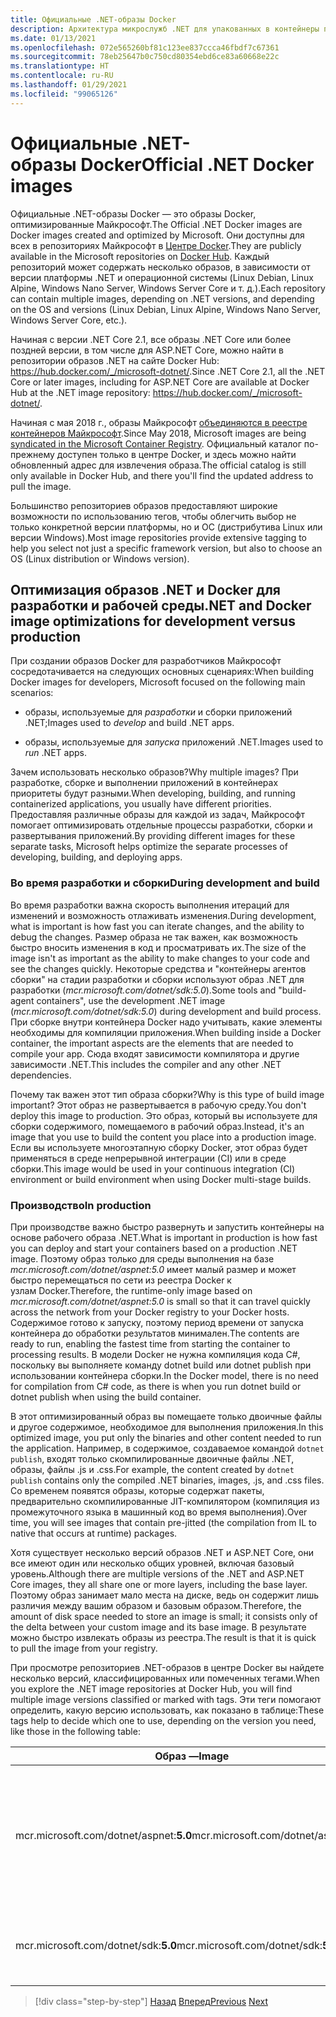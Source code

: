 ```yaml
---
title: Официальные .NET-образы Docker
description: Архитектура микрослужб .NET для упакованных в контейнеры приложений .NET | Официальные .NET-образы Docker
ms.date: 01/13/2021
ms.openlocfilehash: 072e565260bf81c123ee837ccca46fbdf7c67361
ms.sourcegitcommit: 78eb25647b0c750cd80354ebd6ce83a60668e22c
ms.translationtype: HT
ms.contentlocale: ru-RU
ms.lasthandoff: 01/29/2021
ms.locfileid: "99065126"
---
```

# <a name="official-net-docker-images"></a><span data-ttu-id="bd67b-103">Официальные .NET-образы Docker</span><span class="sxs-lookup"><span data-stu-id="bd67b-103">Official .NET Docker images</span></span>

<span data-ttu-id="bd67b-104">Официальные .NET-образы Docker — это образы Docker, оптимизированные Майкрософт.</span><span class="sxs-lookup"><span data-stu-id="bd67b-104">The Official .NET Docker images are Docker images created and optimized by Microsoft.</span></span> <span data-ttu-id="bd67b-105">Они доступны для всех в репозиториях Майкрософт в [Центре Docker](https://hub.docker.com/u/microsoft/).</span><span class="sxs-lookup"><span data-stu-id="bd67b-105">They are publicly available in the Microsoft repositories on [Docker Hub](https://hub.docker.com/u/microsoft/).</span></span> <span data-ttu-id="bd67b-106">Каждый репозиторий может содержать несколько образов, в зависимости от версии платформы .NET и операционной системы (Linux Debian, Linux Alpine, Windows Nano Server, Windows Server Core и т. д.).</span><span class="sxs-lookup"><span data-stu-id="bd67b-106">Each repository can contain multiple images, depending on .NET versions, and depending on the OS and versions (Linux Debian, Linux Alpine, Windows Nano Server, Windows Server Core, etc.).</span></span>

<span data-ttu-id="bd67b-107">Начиная с версии .NET Core 2.1, все образы .NET Core или более поздней версии, в том числе для ASP.NET Core, можно найти в репозитории образов .NET на сайте Docker Hub: <https://hub.docker.com/_/microsoft-dotnet/>.</span><span class="sxs-lookup"><span data-stu-id="bd67b-107">Since .NET Core 2.1, all the .NET Core or later images, including for ASP.NET Core are available at Docker Hub at the .NET image repository: <https://hub.docker.com/_/microsoft-dotnet/>.</span></span>

<span data-ttu-id="bd67b-108">Начиная с мая 2018 г., образы Майкрософт [объединяются в реестре контейнеров Майкрософт](https://azure.microsoft.com/blog/microsoft-syndicates-container-catalog/).</span><span class="sxs-lookup"><span data-stu-id="bd67b-108">Since May 2018, Microsoft images are being [syndicated in the Microsoft Container Registry](https://azure.microsoft.com/blog/microsoft-syndicates-container-catalog/).</span></span> <span data-ttu-id="bd67b-109">Официальный каталог по-прежнему доступен только в центре Docker, и здесь можно найти обновленный адрес для извлечения образа.</span><span class="sxs-lookup"><span data-stu-id="bd67b-109">The official catalog is still only available in Docker Hub, and there you'll find the updated address to pull the image.</span></span>

<span data-ttu-id="bd67b-110">Большинство репозиториев образов предоставляют широкие возможности по использованию тегов, чтобы облегчить выбор не только конкретной версии платформы, но и ОС (дистрибутива Linux или версии Windows).</span><span class="sxs-lookup"><span data-stu-id="bd67b-110">Most image repositories provide extensive tagging to help you select not just a specific framework version, but also to choose an OS (Linux distribution or Windows version).</span></span>

## <a name="net-and-docker-image-optimizations-for-development-versus-production"></a><span data-ttu-id="bd67b-111">Оптимизация образов .NET и Docker для разработки и рабочей среды</span><span class="sxs-lookup"><span data-stu-id="bd67b-111">.NET and Docker image optimizations for development versus production</span></span>

<span data-ttu-id="bd67b-112">При создании образов Docker для разработчиков Майкрософт сосредотачивается на следующих основных сценариях:</span><span class="sxs-lookup"><span data-stu-id="bd67b-112">When building Docker images for developers, Microsoft focused on the following main scenarios:</span></span>

- <span data-ttu-id="bd67b-113">образы, используемые для *разработки* и сборки приложений .NET;</span><span class="sxs-lookup"><span data-stu-id="bd67b-113">Images used to *develop* and build .NET apps.</span></span>

- <span data-ttu-id="bd67b-114">образы, используемые для *запуска* приложений .NET.</span><span class="sxs-lookup"><span data-stu-id="bd67b-114">Images used to *run* .NET apps.</span></span>

<span data-ttu-id="bd67b-115">Зачем использовать несколько образов?</span><span class="sxs-lookup"><span data-stu-id="bd67b-115">Why multiple images?</span></span> <span data-ttu-id="bd67b-116">При разработке, сборке и выполнении приложений в контейнерах приоритеты будут разными.</span><span class="sxs-lookup"><span data-stu-id="bd67b-116">When developing, building, and running containerized applications, you usually have different priorities.</span></span> <span data-ttu-id="bd67b-117">Предоставляя различные образы для каждой из задач, Майкрософт помогает оптимизировать отдельные процессы разработки, сборки и развертывания приложений.</span><span class="sxs-lookup"><span data-stu-id="bd67b-117">By providing different images for these separate tasks, Microsoft helps optimize the separate processes of developing, building, and deploying apps.</span></span>

### <a name="during-development-and-build"></a><span data-ttu-id="bd67b-118">Во время разработки и сборки</span><span class="sxs-lookup"><span data-stu-id="bd67b-118">During development and build</span></span>

<span data-ttu-id="bd67b-119">Во время разработки важна скорость выполнения итераций для изменений и возможность отлаживать изменения.</span><span class="sxs-lookup"><span data-stu-id="bd67b-119">During development, what is important is how fast you can iterate changes, and the ability to debug the changes.</span></span> <span data-ttu-id="bd67b-120">Размер образа не так важен, как возможность быстро вносить изменения в код и просматривать их.</span><span class="sxs-lookup"><span data-stu-id="bd67b-120">The size of the image isn't as important as the ability to make changes to your code and see the changes quickly.</span></span> <span data-ttu-id="bd67b-121">Некоторые средства и "контейнеры агентов сборки" на стадии разработки и сборки используют образ .NET для разработки (*mcr.microsoft.com/dotnet/sdk:5.0*).</span><span class="sxs-lookup"><span data-stu-id="bd67b-121">Some tools and "build-agent containers", use the development .NET image (*mcr.microsoft.com/dotnet/sdk:5.0*) during development and build process.</span></span> <span data-ttu-id="bd67b-122">При сборке внутри контейнера Docker надо учитывать, какие элементы необходимы для компиляции приложения.</span><span class="sxs-lookup"><span data-stu-id="bd67b-122">When building inside a Docker container, the important aspects are the elements that are needed to compile your app.</span></span> <span data-ttu-id="bd67b-123">Сюда входят зависимости компилятора и другие зависимости .NET.</span><span class="sxs-lookup"><span data-stu-id="bd67b-123">This includes the compiler and any other .NET dependencies.</span></span>

<span data-ttu-id="bd67b-124">Почему так важен этот тип образа сборки?</span><span class="sxs-lookup"><span data-stu-id="bd67b-124">Why is this type of build image important?</span></span> <span data-ttu-id="bd67b-125">Этот образ не развертывается в рабочую среду.</span><span class="sxs-lookup"><span data-stu-id="bd67b-125">You don't deploy this image to production.</span></span> <span data-ttu-id="bd67b-126">Это образ, который вы используете для сборки содержимого, помещаемого в рабочий образ.</span><span class="sxs-lookup"><span data-stu-id="bd67b-126">Instead, it's an image that you use to build the content you place into a production image.</span></span> <span data-ttu-id="bd67b-127">Если вы используете многоэтапную сборку Docker, этот образ будет применяться в среде непрерывной интеграции (CI) или в среде сборки.</span><span class="sxs-lookup"><span data-stu-id="bd67b-127">This image would be used in your continuous integration (CI) environment or build environment when using Docker multi-stage builds.</span></span>

### <a name="in-production"></a><span data-ttu-id="bd67b-128">Производство</span><span class="sxs-lookup"><span data-stu-id="bd67b-128">In production</span></span>

<span data-ttu-id="bd67b-129">При производстве важно быстро развернуть и запустить контейнеры на основе рабочего образа .NET.</span><span class="sxs-lookup"><span data-stu-id="bd67b-129">What is important in production is how fast you can deploy and start your containers based on a production .NET image.</span></span> <span data-ttu-id="bd67b-130">Поэтому образ только для среды выполнения на базе *mcr.microsoft.com/dotnet/aspnet:5.0* имеет малый размер и может быстро перемещаться по сети из реестра Docker к узлам Docker.</span><span class="sxs-lookup"><span data-stu-id="bd67b-130">Therefore, the runtime-only image based on *mcr.microsoft.com/dotnet/aspnet:5.0* is small so that it can travel quickly across the network from your Docker registry to your Docker hosts.</span></span> <span data-ttu-id="bd67b-131">Содержимое готово к запуску, поэтому период времени от запуска контейнера до обработки результатов минимален.</span><span class="sxs-lookup"><span data-stu-id="bd67b-131">The contents are ready to run, enabling the fastest time from starting the container to processing results.</span></span> <span data-ttu-id="bd67b-132">В модели Docker не нужна компиляция кода C\#, поскольку вы выполняете команду dotnet build или dotnet publish при использовании контейнера сборки.</span><span class="sxs-lookup"><span data-stu-id="bd67b-132">In the Docker model, there is no need for compilation from C\# code, as there is when you run dotnet build or dotnet publish when using the build container.</span></span>

<span data-ttu-id="bd67b-133">В этот оптимизированный образ вы помещаете только двоичные файлы и другое содержимое, необходимое для выполнения приложения.</span><span class="sxs-lookup"><span data-stu-id="bd67b-133">In this optimized image, you put only the binaries and other content needed to run the application.</span></span> <span data-ttu-id="bd67b-134">Например, в содержимое, создаваемое командой `dotnet publish`, входят только скомпилированные двоичные файлы .NET, образы, файлы .js и .css.</span><span class="sxs-lookup"><span data-stu-id="bd67b-134">For example, the content created by `dotnet publish` contains only the compiled .NET binaries, images, .js, and .css files.</span></span> <span data-ttu-id="bd67b-135">Со временем появятся образы, которые содержат пакеты, предварительно скомпилированные JIT-компилятором (компиляция из промежуточного языка в машинный код во время выполнения).</span><span class="sxs-lookup"><span data-stu-id="bd67b-135">Over time, you will see images that contain pre-jitted (the compilation from IL to native that occurs at runtime) packages.</span></span>

<span data-ttu-id="bd67b-136">Хотя существует несколько версий образов .NET и ASP.NET Core, они все имеют один или несколько общих уровней, включая базовый уровень.</span><span class="sxs-lookup"><span data-stu-id="bd67b-136">Although there are multiple versions of the .NET and ASP.NET Core images, they all share one or more layers, including the base layer.</span></span> <span data-ttu-id="bd67b-137">Поэтому образ занимает мало места на диске, ведь он содержит лишь различия между вашим образом и базовым образом.</span><span class="sxs-lookup"><span data-stu-id="bd67b-137">Therefore, the amount of disk space needed to store an image is small; it consists only of the delta between your custom image and its base image.</span></span> <span data-ttu-id="bd67b-138">В результате можно быстро извлекать образы из реестра.</span><span class="sxs-lookup"><span data-stu-id="bd67b-138">The result is that it is quick to pull the image from your registry.</span></span>

<span data-ttu-id="bd67b-139">При просмотре репозиториев .NET-образов в центре Docker вы найдете несколько версий, классифицированных или помеченных тегами.</span><span class="sxs-lookup"><span data-stu-id="bd67b-139">When you explore the .NET image repositories at Docker Hub, you will find multiple image versions classified or marked with tags.</span></span> <span data-ttu-id="bd67b-140">Эти теги помогают определить, какую версию использовать, как показано в таблице:</span><span class="sxs-lookup"><span data-stu-id="bd67b-140">These tags help to decide which one to use, depending on the version you need, like those in the following table:</span></span>

| <span data-ttu-id="bd67b-141">Образ —</span><span class="sxs-lookup"><span data-stu-id="bd67b-141">Image</span></span> | <span data-ttu-id="bd67b-142">Комментарии</span><span class="sxs-lookup"><span data-stu-id="bd67b-142">Comments</span></span> |
|-------|----------|
| <span data-ttu-id="bd67b-143">mcr.microsoft.com/dotnet/aspnet:**5.0**</span><span class="sxs-lookup"><span data-stu-id="bd67b-143">mcr.microsoft.com/dotnet/aspnet:**5.0**</span></span> | <span data-ttu-id="bd67b-144">ASP.NET Core только со средой выполнения и оптимизацией ASP.NET Core в Linux и Windows (для разных архитектур)</span><span class="sxs-lookup"><span data-stu-id="bd67b-144">ASP.NET Core, with runtime only and ASP.NET Core optimizations, on Linux and Windows (multi-arch)</span></span> |
| <span data-ttu-id="bd67b-145">mcr.microsoft.com/dotnet/sdk:**5.0**</span><span class="sxs-lookup"><span data-stu-id="bd67b-145">mcr.microsoft.com/dotnet/sdk:**5.0**</span></span> | <span data-ttu-id="bd67b-146">.NET 5 с пакетами SDK в Linux и Windows (для разных архитектур)</span><span class="sxs-lookup"><span data-stu-id="bd67b-146">.NET 5, with SDKs included, on Linux and Windows (multi-arch)</span></span> |

> [!div class="step-by-step"]
> <span data-ttu-id="bd67b-147">[Назад](net-container-os-targets.md)
> [Вперед](../architect-microservice-container-applications/index.md)</span><span class="sxs-lookup"><span data-stu-id="bd67b-147">[Previous](net-container-os-targets.md)
[Next](../architect-microservice-container-applications/index.md)</span></span>
